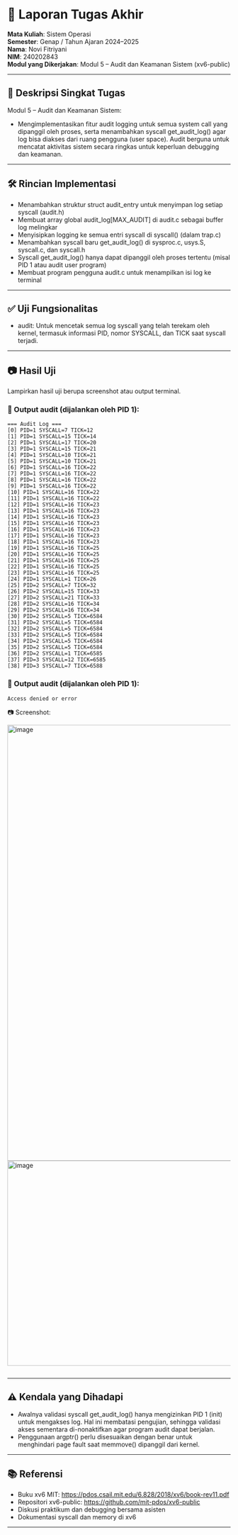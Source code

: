 # 📝 Laporan Tugas Akhir

**Mata Kuliah**: Sistem Operasi  
**Semester**: Genap / Tahun Ajaran 2024–2025  
**Nama**: Novi Fitriyani  
**NIM**: 240202843  
**Modul yang Dikerjakan**: Modul 5 – Audit dan Keamanan Sistem (xv6-public)  

---

## 📌 Deskripsi Singkat Tugas

Modul 5 – Audit dan Keamanan Sistem:
- Mengimplementasikan fitur audit logging untuk semua system call yang dipanggil oleh proses, serta menambahkan syscall get_audit_log() agar log bisa diakses dari ruang pengguna (user space). Audit berguna untuk mencatat aktivitas sistem secara ringkas untuk keperluan debugging dan keamanan.
---

## 🛠️ Rincian Implementasi

* Menambahkan struktur struct audit_entry untuk menyimpan log setiap syscall (audit.h)
* Membuat array global audit_log[MAX_AUDIT] di audit.c sebagai buffer log melingkar
* Menyisipkan logging ke semua entri syscall di syscall() (dalam trap.c)
* Menambahkan syscall baru get_audit_log() di sysproc.c, usys.S, syscall.c, dan syscall.h
* Syscall get_audit_log() hanya dapat dipanggil oleh proses tertentu (misal PID 1 atau audit user program)
* Membuat program pengguna audit.c untuk menampilkan isi log ke terminal

---

## ✅ Uji Fungsionalitas

* audit: Untuk mencetak semua log syscall yang telah terekam oleh kernel, termasuk informasi PID, nomor SYSCALL, dan TICK saat syscall terjadi.

---

## 📷 Hasil Uji

Lampirkan hasil uji berupa screenshot atau output terminal.

### 📍 Output audit (dijalankan oleh PID 1):

```
=== Audit Log ===
[0] PID=1 SYSCALL=7 TICK=12
[1] PID=1 SYSCALL=15 TICK=14
[2] PID=1 SYSCALL=17 TICK=20
[3] PID=1 SYSCALL=15 TICK=21
[4] PID=1 SYSCALL=10 TICK=21
[5] PID=1 SYSCALL=10 TICK=21
[6] PID=1 SYSCALL=16 TICK=22
[7] PID=1 SYSCALL=16 TICK=22
[8] PID=1 SYSCALL=16 TICK=22
[9] PID=1 SYSCALL=16 TICK=22
[10] PID=1 SYSCALL=16 TICK=22
[11] PID=1 SYSCALL=16 TICK=22
[12] PID=1 SYSCALL=16 TICK=23
[13] PID=1 SYSCALL=16 TICK=23
[14] PID=1 SYSCALL=16 TICK=23
[15] PID=1 SYSCALL=16 TICK=23
[16] PID=1 SYSCALL=16 TICK=23
[17] PID=1 SYSCALL=16 TICK=23
[18] PID=1 SYSCALL=16 TICK=23
[19] PID=1 SYSCALL=16 TICK=25
[20] PID=1 SYSCALL=16 TICK=25
[21] PID=1 SYSCALL=16 TICK=25
[22] PID=1 SYSCALL=16 TICK=25
[23] PID=1 SYSCALL=16 TICK=25
[24] PID=1 SYSCALL=1 TICK=26
[25] PID=2 SYSCALL=7 TICK=32
[26] PID=2 SYSCALL=15 TICK=33
[27] PID=2 SYSCALL=21 TICK=33
[28] PID=2 SYSCALL=16 TICK=34
[29] PID=2 SYSCALL=16 TICK=34
[30] PID=2 SYSCALL=5 TICK=6584
[31] PID=2 SYSCALL=5 TICK=6584
[32] PID=2 SYSCALL=5 TICK=6584
[33] PID=2 SYSCALL=5 TICK=6584
[34] PID=2 SYSCALL=5 TICK=6584
[35] PID=2 SYSCALL=5 TICK=6584
[36] PID=2 SYSCALL=1 TICK=6585
[37] PID=3 SYSCALL=12 TICK=6585
[38] PID=3 SYSCALL=7 TICK=6588
```

### 📍 Output audit (dijalankan oleh PID 1):

```
Access denied or error
```

📷 Screenshot:

<img width="701" height="984" alt="image" src="https://github.com/user-attachments/assets/e290b9fd-dab4-4e85-a69f-eaedc2b626d1" />

<img width="943" height="463" alt="image" src="https://github.com/user-attachments/assets/f2b7d58b-cb89-4724-9e17-2a9f259a7426" />


```
```
---

## ⚠️ Kendala yang Dihadapi

* Awalnya validasi syscall get_audit_log() hanya mengizinkan PID 1 (init) untuk mengakses log. Hal ini membatasi pengujian, sehingga validasi akses sementara di-nonaktifkan agar program audit dapat berjalan.
* Penggunaan argptr() perlu disesuaikan dengan benar untuk menghindari page fault saat memmove() dipanggil dari kernel.

---

## 📚 Referensi

* Buku xv6 MIT: https://pdos.csail.mit.edu/6.828/2018/xv6/book-rev11.pdf
* Repositori xv6-public: https://github.com/mit-pdos/xv6-public
* Diskusi praktikum dan debugging bersama asisten
* Dokumentasi syscall dan memory di xv6

---
